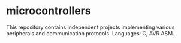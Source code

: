 # microcontrollers
This repository contains independent projects implementing various peripherals and communication protocols. Languages: C, AVR ASM.
